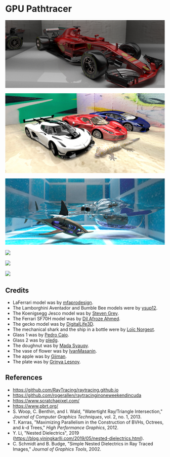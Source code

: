 # GPU Pathtracer

![](images/20200227_f1.jpg)

![](images/20200419_cars.jpg)

![](images/20200319_ship.jpg)

![](images/20200422_glass.jpg)

![](images/20200311_dragon.jpg)

![](images/20200110_dragon.jpg)

## Credits

* LaFerrari model was by [mfaprodesign](https://free3d.com/user/mfaprodesign).
* The Lamborghini Aventador and Bumble Bee models were by [ysup12](https://free3d.com/user/ysup12).
* The Koenigsegg Jesco model was by [Steven Grey](https://sketchfab.com/Steven007).
* The Ferrari SF70H model was by [Dil Afroze Ahmed](https://free3d.com/user/dil_afroze).
* The gecko model was by [DigitalLife3D](https://sketchfab.com/DigitalLife3D).
* The mechanical shark and the ship in a bottle were by [Loïc Norgeot](https://sketchfab.com/norgeotloic).
* Glass 1 was by [Pedro Caio](https://free3d.com/user/pedrocaio442).
* Glass 2 was by [pledg](https://www.cgtrader.com/pledg).
* The doughnut was by [Mada Syauqy](https://free3d.com/user/masmada).
* The vase of flower was by [IvanMasanin](https://www.turbosquid.com/Search/Artists/IvanMasanin).
* The apple was by [Giiman](https://www.turbosquid.com/Search/Artists/Giimann).
* The plate was by [Grinya Lesnoy](https://free3d.com/user/lesovic).

## References

* https://github.com/RayTracing/raytracing.github.io
* https://github.com/rogerallen/raytracinginoneweekendincuda
* https://www.scratchapixel.com/
* https://www.pbrt.org/
* S. Woop, C. Benthin, and I. Wald, "Watertight Ray/Triangle Intersection," *Journal of Computer Graphics Techniques*, vol. 2, no. 1, 2013.
* T. Karras, "Maximizing Parallelism in the Construction of BVHs, Octrees, and *k*-d Trees," *High Performance Graphics*, 2012.
* Y. Li, "Nested Dielectrics", 2019 (https://blog.yiningkarlli.com/2019/05/nested-dielectrics.html).
* C. Schmidt and B. Budge, "Simple Nested Dielectrics in Ray Traced Images," *Journal of Graphics Tools*, 2002.
